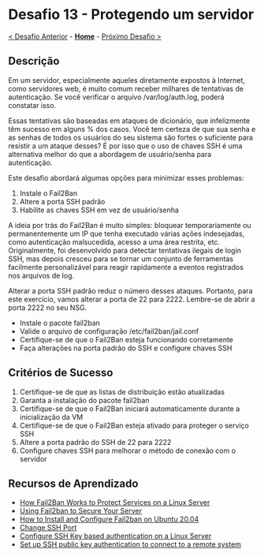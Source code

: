 # Desafio 13 - Protegendo um servidor

[< Desafio Anterior](./Challenge-12.md) - **[Home](../README.md)** - [Próximo Desafio >](./Challenge-14.md)


## Descrição

Em um servidor, especialmente aqueles diretamente expostos à Internet, como servidores web, é muito comum receber milhares de tentativas de autenticação. Se você verificar o arquivo /var/log/auth.log, poderá constatar isso.

Essas tentativas são baseadas em ataques de dicionário, que infelizmente têm sucesso em alguns % dos casos. Você tem certeza de que sua senha e as senhas de todos os usuários do seu sistema são fortes o suficiente para resistir a um ataque desses? É por isso que o uso de chaves SSH é uma alternativa melhor do que a abordagem de usuário/senha para autenticação.

Este desafio abordará algumas opções para minimizar esses problemas:

1. Instale o Fail2Ban
2. Altere a porta SSH padrão
3. Habilite as chaves SSH em vez de usuário/senha

A ideia por trás do Fail2Ban é muito simples: bloquear temporariamente ou permanentemente um IP que tenha executado várias ações indesejadas, como autenticação malsucedida, acesso a uma área restrita, etc. Originalmente, foi desenvolvido para detectar tentativas ilegais de login SSH, mas depois cresceu para se tornar um conjunto de ferramentas facilmente personalizável para reagir rapidamente a eventos registrados nos arquivos de log.

Alterar a porta SSH padrão reduz o número desses ataques. Portanto, para este exercício, vamos alterar a porta de 22 para 2222. Lembre-se de abrir a porta 2222 no seu NSG.

- Instale o pacote fail2ban
- Valide o arquivo de configuração /etc/fail2ban/jail.conf
- Certifique-se de que o Fail2Ban esteja funcionando corretamente
- Faça alterações na porta padrão do SSH e configure chaves SSH

## Critérios de Sucesso

1. Certifique-se de que as listas de distribuição estão atualizadas
2. Garanta a instalação do pacote fail2ban
3. Certifique-se de que o Fail2Ban iniciará automaticamente durante a inicialização da VM
4. Certifique-se de que o Fail2Ban esteja ativado para proteger o serviço SSH
5. Altere a porta padrão do SSH de 22 para 2222
6. Configure chaves SSH para melhorar o método de conexão com o servidor

## Recursos de Aprendizado

- [How Fail2Ban Works to Protect Services on a Linux Server](https://www.digitalocean.com/community/tutorials/how-fail2ban-works-to-protect-services-on-a-linux-server)
- [Using Fail2ban to Secure Your Server](https://www.linode.com/docs/guides/using-fail2ban-to-secure-your-server-a-tutorial/)
- [How to Install and Configure Fail2ban on Ubuntu 20.04](https://linuxize.com/post/install-configure-fail2ban-on-ubuntu-20-04/)
- [Change SSH Port](https://linuxhandbook.com/change-ssh-port/)
- [Configure SSH Key based authentication on a Linux Server](https://www.digitalocean.com/community/tutorials/how-to-configure-ssh-key-based-authentication-on-a-linux-server)
- [Set up SSH public key authentication to connect to a remote system](https://kb.iu.edu/d/aews#:~:text=The%20corresponding%20public%20key%20will%20be%20generated%20using,characters%2C%20and%20then%20press%20Enter%20or%20Return.%20)
